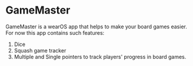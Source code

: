 # GameMaster

GameMaster is a wearOS app that helps to make your board games easier. 
For now this app contains such features:
1. Dice
2. Squash game tracker
3. Multiple and Single pointers to track players' progress in board games.
